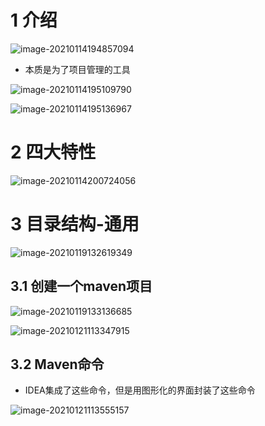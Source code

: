 # 1 介绍

![image-20210114194857094](https://i.loli.net/2021/01/14/A1brpoRONkTDPG3.png)

- 本质是为了项目管理的工具

![image-20210114195109790](https://i.loli.net/2021/01/14/YfFZgTs8LOzKnUi.png)

![image-20210114195136967](https://i.loli.net/2021/01/14/4xmftPgzTbZ2QHL.png)

# 2 四大特性

![image-20210114200724056](https://i.loli.net/2021/01/14/ZC8OW7Npl6Lx9kw.png)

# 3 目录结构-通用

![image-20210119132619349](https://i.loli.net/2021/01/19/75PjWCeNSLyoh1a.png)

## 3.1 创建一个maven项目

![image-20210119133136685](https://i.loli.net/2021/01/19/Mq1cKoPrOegRXn3.png)

![image-20210121113347915](https://i.loli.net/2021/01/21/vjwOmIXSa93eYKF.png)

## 3.2 Maven命令

- IDEA集成了这些命令，但是用图形化的界面封装了这些命令

![image-20210121113555157](https://i.loli.net/2021/01/21/CpHnoKrVute4S1g.png)

